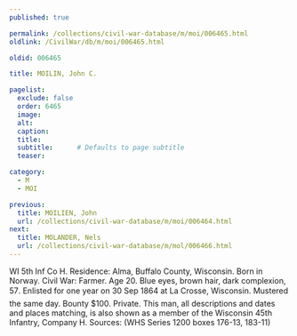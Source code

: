 ```yaml
---
published: true

permalink: /collections/civil-war-database/m/moi/006465.html
oldlink: /CivilWar/db/m/moi/006465.html

oldid: 006465

title: MOILIN, John C.

pagelist:
  exclude: false
  order: 6465
  image: 
  alt:
  caption:
  title:
  subtitle:      # Defaults to page subtitle
  teaser:

category: 
  - M 
  - MOI

previous:
  title: MOILIEN, John
  url: /collections/civil-war-database/m/moi/006464.html  
next:
  title: MOLANDER, Nels
  url: /collections/civil-war-database/m/mol/006466.html   
---
```

WI 5th Inf Co H. Residence: Alma, Buffalo County, Wisconsin. Born in Norway. Civil War: Farmer. Age 20. Blue eyes, brown hair, dark complexion, 5&#146;7&#148;. Enlisted for one year on 30 Sep 1864 at La Crosse, Wisconsin. Mustered the same day. Bounty $100. Private. This man, all descriptions and dates and places matching, is also shown as a member of the Wisconsin 45th Infantry, Company H. Sources: (WHS Series 1200 boxes 176-13, 183-11)